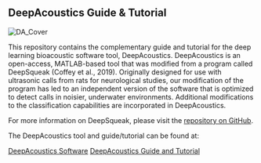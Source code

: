 ## DeepAcoustics Guide & Tutorial

![DA_Cover](https://github.com/user-attachments/assets/5f95eb9d-77e1-413e-a591-ebc9122c4ffe)

This repository contains the complementary guide and tutorial for the deep learning bioacoustic software tool, DeepAcoustics. DeepAcoustics is an open-access, MATLAB-based tool that was modified from a program called DeepSqueak (Coffey et al., 2019). 
Originally designed for use with ultrasonic calls from rats for neurological studies, our modification of the program has led to an independent version of the software that is optimized to detect calls in noisier, underwater environments. 
Additional modifications to the classification capabilities are incorporated in DeepAcoustics. 

For more information on DeepSqueak, please visit the [repository on GitHub](https://github.com/DrCoffey/DeepSqueak). 

The DeepAcoustics tool and guide/tutorial can be found at:

[DeepAcoustics Software](https://github.com/Ocean-Science-Analytics/DeepAcoustics)
[DeepAcoustics Guide and Tutorial](https://ocean-science-analytics.github.io/DeepAcoustics_Guide_and_Tutorial/DA.html)

